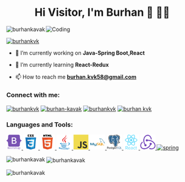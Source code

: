 <h1 align="center">Hi Visitor, I'm Burhan 👋 🧑‍💻</h1>
<img align="right" alt="Coding" width="400" src = "https://mir-s3-cdn-cf.behance.net/project_modules/disp/2bbf3a52005319.5901123c114f4.gif">


<p align="left"> <img src="https://komarev.com/ghpvc/?username=burhankavak&label=Profile%20views&color=0e75b6&style=flat" alt="burhankavak" /> </p>

<p align="left"> <a href="https://twitter.com/burhankvk" target="blank"><img src="https://img.shields.io/twitter/follow/burhankvk?logo=twitter&style=for-the-badge" alt="burhankvk" /></a> </p>

- 🔭 I’m currently working on **Java-Spring Boot,React**

- 🌱 I’m currently learning **React-Redux**

- 📫 How to reach me **burhan.kvk58@gmail.com**

<h3 align="left">Connect with me:</h3>
<p align="left">
<a href="https://twitter.com/burhankvk" target="blank"><img align="center" src="https://raw.githubusercontent.com/rahuldkjain/github-profile-readme-generator/master/src/images/icons/Social/twitter.svg" alt="burhankvk" height="30" width="40" /></a>
<a href="https://linkedin.com/in/burhan-kavak" target="blank"><img align="center" src="https://raw.githubusercontent.com/rahuldkjain/github-profile-readme-generator/master/src/images/icons/Social/linked-in-alt.svg" alt="burhan-kavak" height="30" width="40" /></a>
<a href="https://instagram.com/burhankvk" target="blank"><img align="center" src="https://raw.githubusercontent.com/rahuldkjain/github-profile-readme-generator/master/src/images/icons/Social/instagram.svg" alt="burhankvk" height="30" width="40" /></a>
<a href="https://www.youtube.com/channel/UCvl2Bgx-g3Gov0PD6ZyjNFA" target="blank"><img align="center" src="https://raw.githubusercontent.com/rahuldkjain/github-profile-readme-generator/master/src/images/icons/Social/youtube.svg" alt="burhan kvk" height="30" width="40" /></a>
</p>

<h3 align="left">Languages and Tools:</h3>
<p align="left"> <a href="https://getbootstrap.com" target="_blank" rel="noreferrer"> <img src="https://raw.githubusercontent.com/devicons/devicon/master/icons/bootstrap/bootstrap-plain-wordmark.svg" alt="bootstrap" width="40" height="40"/> </a> <a href="https://www.w3schools.com/css/" target="_blank" rel="noreferrer"> <img src="https://raw.githubusercontent.com/devicons/devicon/master/icons/css3/css3-original-wordmark.svg" alt="css3" width="40" height="40"/> </a> <a href="https://www.w3.org/html/" target="_blank" rel="noreferrer"> <img src="https://raw.githubusercontent.com/devicons/devicon/master/icons/html5/html5-original-wordmark.svg" alt="html5" width="40" height="40"/> </a> <a href="https://www.java.com" target="_blank" rel="noreferrer"> <img src="https://raw.githubusercontent.com/devicons/devicon/master/icons/java/java-original.svg" alt="java" width="40" height="40"/> </a> <a href="https://developer.mozilla.org/en-US/docs/Web/JavaScript" target="_blank" rel="noreferrer"> <img src="https://raw.githubusercontent.com/devicons/devicon/master/icons/javascript/javascript-original.svg" alt="javascript" width="40" height="40"/> </a> <a href="https://www.mysql.com/" target="_blank" rel="noreferrer"> <img src="https://raw.githubusercontent.com/devicons/devicon/master/icons/mysql/mysql-original-wordmark.svg" alt="mysql" width="40" height="40"/> </a> <a href="https://www.postgresql.org" target="_blank" rel="noreferrer"> <img src="https://raw.githubusercontent.com/devicons/devicon/master/icons/postgresql/postgresql-original-wordmark.svg" alt="postgresql" width="40" height="40"/> </a> <a href="https://reactjs.org/" target="_blank" rel="noreferrer"> <img src="https://raw.githubusercontent.com/devicons/devicon/master/icons/react/react-original-wordmark.svg" alt="react" width="40" height="40"/> </a> <a href="https://redux.js.org" target="_blank" rel="noreferrer"> <img src="https://raw.githubusercontent.com/devicons/devicon/master/icons/redux/redux-original.svg" alt="redux" width="40" height="40"/> </a> <a href="https://spring.io/" target="_blank" rel="noreferrer"> <img src="https://www.vectorlogo.zone/logos/springio/springio-icon.svg" alt="spring" width="40" height="40"/> </a> </p>

<p><img align="left" src="https://github-readme-stats.vercel.app/api/top-langs?username=burhankavak&show_icons=true&locale=en&theme=onedark&layout=compact" alt="burhankavak" /></p>

<p>&nbsp;<img align="center" src="https://github-readme-stats.vercel.app/api?username=burhankavak&show_icons=true&locale=en" alt="burhankavak" /></p>

<p><img align="center" src="https://github-readme-streak-stats.herokuapp.com/?user=burhankavak&" alt="burhankavak" /></p>

